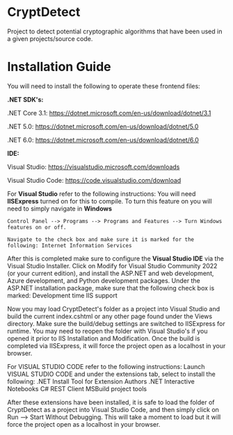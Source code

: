# CryptDetect
Project to detect potential cryptographic algorithms that have been used in a given projects/source code. 



# Installation Guide
You will need to install the following to operate these frontend files:

**.NET SDK's:**

   .NET Core 3.1:  https://dotnet.microsoft.com/en-us/download/dotnet/3.1
    
   .NET 5.0:       https://dotnet.microsoft.com/en-us/download/dotnet/5.0
    
   .NET 6.0:       https://dotnet.microsoft.com/en-us/download/dotnet/6.0


**IDE:**

   Visual Studio: https://visualstudio.microsoft.com/downloads
    
   Visual Studio Code: https://code.visualstudio.com/download


For **Visual Studio** refer to the following instructions:
    You will need **IISExpress** turned on for this to compile. To turn this feature on you will need
    to simply navigate in **Windows**
    
    Control Panel --> Programs --> Programs and Features --> Turn Windows features on or off. 
    
    Navigate to the check box and make sure it is marked for the following: Internet Information Services
    
   After this is completed make sure to configure the **Visual Studio IDE** via the Visual Studio Installer.
    Click on Modify for Visual Studio Community 2022 (or your current edition), and install the ASP.NET
    and web development, Azure development, and Python development packages. 
    Under the ASP.NET installation package, make sure that the following check box is marked:
        Development time IIS support
    
   Now you may load CryptDetect's folder as a project into Visual Studio and build the current index.cshtml
    or any other page found under the Views directory. Make sure the build/debug settings are switched to
    IISExpress for runtime. You may need to reopen the folder with Visual Studio's if you opened it prior
    to IIS Installation and Modification.
    Once the build is completed via IISExpress, it will force the project open as a localhost in your
    browser.


For VISUAL STUDIO CODE refer to the following instructions:
    Launch VISUAL STUDIO CODE and under the extensions tab, select to install the following:
        .NET Install Tool for Extension Authors
        .NET Interactive Notebooks
        C#
        REST Client
        MSBuild project tools

   After these extensions have been installed, it is safe to load the folder of CryptDetect as a
    project into Visual Studio Code, and then simply click on Run --> Start Without Debugging.
    This will take a moment to load but it will force the project open as a localhost in your
    browser.
